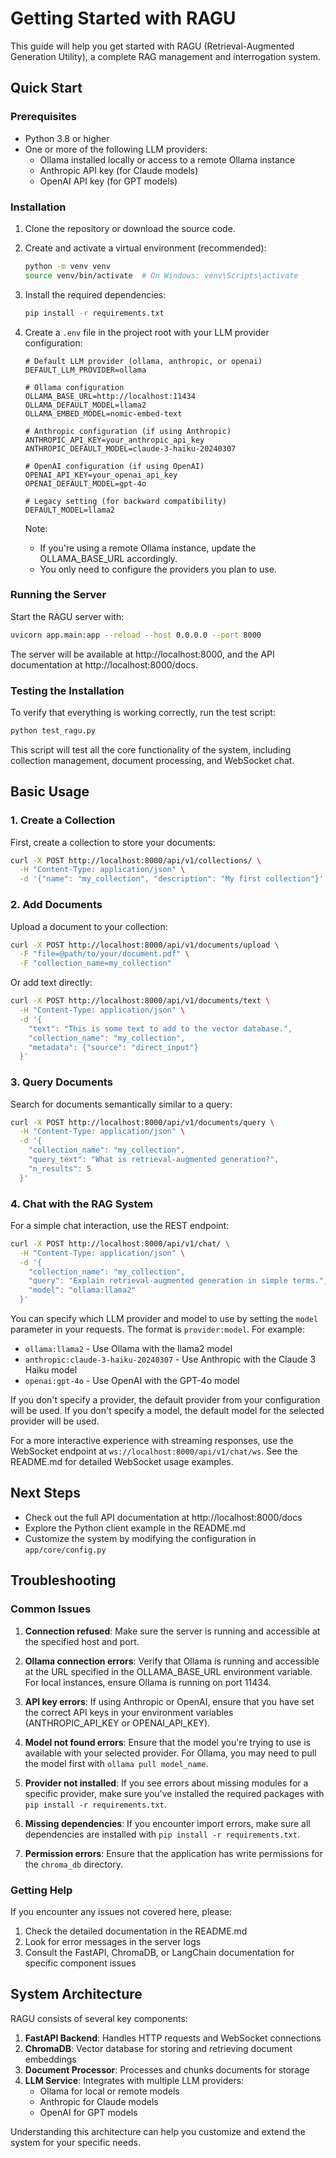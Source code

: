 # Getting Started with RAGU

This guide will help you get started with RAGU (Retrieval-Augmented Generation Utility), a complete RAG management and interrogation system.

## Quick Start

### Prerequisites

- Python 3.8 or higher
- One or more of the following LLM providers:
  - Ollama installed locally or access to a remote Ollama instance
  - Anthropic API key (for Claude models)
  - OpenAI API key (for GPT models)

### Installation

1. Clone the repository or download the source code.

2. Create and activate a virtual environment (recommended):
   ```bash
   python -m venv venv
   source venv/bin/activate  # On Windows: venv\Scripts\activate
   ```

3. Install the required dependencies:
   ```bash
   pip install -r requirements.txt
   ```

4. Create a `.env` file in the project root with your LLM provider configuration:
   ```
   # Default LLM provider (ollama, anthropic, or openai)
   DEFAULT_LLM_PROVIDER=ollama
   
   # Ollama configuration
   OLLAMA_BASE_URL=http://localhost:11434
   OLLAMA_DEFAULT_MODEL=llama2
   OLLAMA_EMBED_MODEL=nomic-embed-text
   
   # Anthropic configuration (if using Anthropic)
   ANTHROPIC_API_KEY=your_anthropic_api_key
   ANTHROPIC_DEFAULT_MODEL=claude-3-haiku-20240307
   
   # OpenAI configuration (if using OpenAI)
   OPENAI_API_KEY=your_openai_api_key
   OPENAI_DEFAULT_MODEL=gpt-4o
   
   # Legacy setting (for backward compatibility)
   DEFAULT_MODEL=llama2
   ```
   
   Note: 
   - If you're using a remote Ollama instance, update the OLLAMA_BASE_URL accordingly.
   - You only need to configure the providers you plan to use.

### Running the Server

Start the RAGU server with:

```bash
uvicorn app.main:app --reload --host 0.0.0.0 --port 8000
```

The server will be available at http://localhost:8000, and the API documentation at http://localhost:8000/docs.

### Testing the Installation

To verify that everything is working correctly, run the test script:

```bash
python test_ragu.py
```

This script will test all the core functionality of the system, including collection management, document processing, and WebSocket chat.

## Basic Usage

### 1. Create a Collection

First, create a collection to store your documents:

```bash
curl -X POST http://localhost:8000/api/v1/collections/ \
  -H "Content-Type: application/json" \
  -d '{"name": "my_collection", "description": "My first collection"}'
```

### 2. Add Documents

Upload a document to your collection:

```bash
curl -X POST http://localhost:8000/api/v1/documents/upload \
  -F "file=@path/to/your/document.pdf" \
  -F "collection_name=my_collection"
```

Or add text directly:

```bash
curl -X POST http://localhost:8000/api/v1/documents/text \
  -H "Content-Type: application/json" \
  -d '{
    "text": "This is some text to add to the vector database.",
    "collection_name": "my_collection",
    "metadata": {"source": "direct_input"}
  }'
```

### 3. Query Documents

Search for documents semantically similar to a query:

```bash
curl -X POST http://localhost:8000/api/v1/documents/query \
  -H "Content-Type: application/json" \
  -d '{
    "collection_name": "my_collection",
    "query_text": "What is retrieval-augmented generation?",
    "n_results": 5
  }'
```

### 4. Chat with the RAG System

For a simple chat interaction, use the REST endpoint:

```bash
curl -X POST http://localhost:8000/api/v1/chat/ \
  -H "Content-Type: application/json" \
  -d '{
    "collection_name": "my_collection",
    "query": "Explain retrieval-augmented generation in simple terms.",
    "model": "ollama:llama2"
  }'
```

You can specify which LLM provider and model to use by setting the `model` parameter in your requests. The format is `provider:model`. For example:

- `ollama:llama2` - Use Ollama with the llama2 model
- `anthropic:claude-3-haiku-20240307` - Use Anthropic with the Claude 3 Haiku model
- `openai:gpt-4o` - Use OpenAI with the GPT-4o model

If you don't specify a provider, the default provider from your configuration will be used. If you don't specify a model, the default model for the selected provider will be used.

For a more interactive experience with streaming responses, use the WebSocket endpoint at `ws://localhost:8000/api/v1/chat/ws`. See the README.md for detailed WebSocket usage examples.

## Next Steps

- Check out the full API documentation at http://localhost:8000/docs
- Explore the Python client example in the README.md
- Customize the system by modifying the configuration in `app/core/config.py`

## Troubleshooting

### Common Issues

1. **Connection refused**: Make sure the server is running and accessible at the specified host and port.

2. **Ollama connection errors**: Verify that Ollama is running and accessible at the URL specified in the OLLAMA_BASE_URL environment variable. For local instances, ensure Ollama is running on port 11434.

3. **API key errors**: If using Anthropic or OpenAI, ensure that you have set the correct API keys in your environment variables (ANTHROPIC_API_KEY or OPENAI_API_KEY).

4. **Model not found errors**: Ensure that the model you're trying to use is available with your selected provider. For Ollama, you may need to pull the model first with `ollama pull model_name`.

5. **Provider not installed**: If you see errors about missing modules for a specific provider, make sure you've installed the required packages with `pip install -r requirements.txt`.

6. **Missing dependencies**: If you encounter import errors, make sure all dependencies are installed with `pip install -r requirements.txt`.

7. **Permission errors**: Ensure that the application has write permissions for the `chroma_db` directory.

### Getting Help

If you encounter any issues not covered here, please:

1. Check the detailed documentation in the README.md
2. Look for error messages in the server logs
3. Consult the FastAPI, ChromaDB, or LangChain documentation for specific component issues

## System Architecture

RAGU consists of several key components:

1. **FastAPI Backend**: Handles HTTP requests and WebSocket connections
2. **ChromaDB**: Vector database for storing and retrieving document embeddings
3. **Document Processor**: Processes and chunks documents for storage
4. **LLM Service**: Integrates with multiple LLM providers:
   - Ollama for local or remote models
   - Anthropic for Claude models
   - OpenAI for GPT models

Understanding this architecture can help you customize and extend the system for your specific needs.